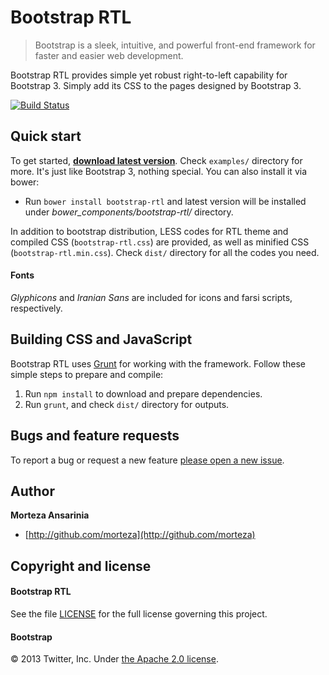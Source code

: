 # Bootstrap RTL

> Bootstrap is a sleek, intuitive, and powerful front-end framework for faster and easier web development.

Bootstrap RTL provides simple yet robust right-to-left capability for Bootstrap 3. Simply add its CSS to the pages designed by Bootstrap 3.

[![Build Status](https://travis-ci.org/morteza/bootstrap-rtl.png)](https://travis-ci.org/morteza/bootstrap-rtl)

## Quick start

To get started, **[download latest version](https://github.com/morteza/bootstrap-rtl/releases)**. Check `examples/` directory for more. It's just like Bootstrap 3, nothing special. You can also install it via bower:

* Run `bower install bootstrap-rtl` and latest version will be installed under *bower_components/bootstrap-rtl/* directory.

In addition to bootstrap distribution, LESS codes for RTL theme and compiled CSS (`bootstrap-rtl.css`) are provided, as well as minified CSS (`bootstrap-rtl.min.css`). Check `dist/` directory for all the codes you need.

#### Fonts
*Glyphicons* and *Iranian Sans* are included for icons and farsi scripts, respectively.

## Building CSS and JavaScript

Bootstrap RTL uses [Grunt](http://gruntjs.com/) for working with the framework. Follow these simple steps to prepare and compile:

1. Run `npm install` to download and prepare dependencies.
2. Run `grunt`, and check `dist/` directory for outputs.

## Bugs and feature requests

To report a bug or request a new feature [please open a new issue](https://github.com/morteza/bootstrap-rtl/issues).

## Author

**Morteza Ansarinia**

+ [http://github.com/morteza](http://github.com/morteza)


## Copyright and license


#### Bootstrap RTL
See the file [LICENSE](LICENSE) for the full license governing this project.

#### Bootstrap
&copy; 2013 Twitter, Inc. Under [the Apache 2.0 license](LICENSE.bootstrap).

